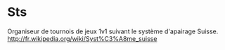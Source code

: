 Sts
===

Organiseur de tournois de jeux 1v1 suivant le système d'apairage Suisse.
http://fr.wikipedia.org/wiki/Syst%C3%A8me_suisse
